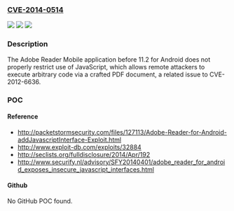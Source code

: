### [CVE-2014-0514](https://cve.mitre.org/cgi-bin/cvename.cgi?name=CVE-2014-0514)
![](https://img.shields.io/static/v1?label=Product&message=n%2Fa&color=blue)
![](https://img.shields.io/static/v1?label=Version&message=n%2Fa&color=blue)
![](https://img.shields.io/static/v1?label=Vulnerability&message=n%2Fa&color=brighgreen)

### Description

The Adobe Reader Mobile application before 11.2 for Android does not properly restrict use of JavaScript, which allows remote attackers to execute arbitrary code via a crafted PDF document, a related issue to CVE-2012-6636.

### POC

#### Reference
- http://packetstormsecurity.com/files/127113/Adobe-Reader-for-Android-addJavascriptInterface-Exploit.html
- http://www.exploit-db.com/exploits/32884
- http://seclists.org/fulldisclosure/2014/Apr/192
- http://www.securify.nl/advisory/SFY20140401/adobe_reader_for_android_exposes_insecure_javascript_interfaces.html

#### Github
No GitHub POC found.

